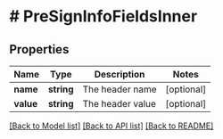 # # PreSignInfoFieldsInner

## Properties

Name | Type | Description | Notes
------------ | ------------- | ------------- | -------------
**name** | **string** | The header name | [optional]
**value** | **string** | The header value | [optional]

[[Back to Model list]](../../README.md#models) [[Back to API list]](../../README.md#endpoints) [[Back to README]](../../README.md)
